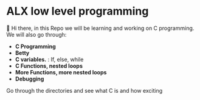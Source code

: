 # ALX low level programming
:wave: Hi there, in this Repo we will be learning and working on C programming.
We will also go through:
- **C Programming**
- **Betty**
- **C variables.** : If, else, while
- **C Functions, nested loops**
- **More Functions, more nested loops**
- **Debugging**

Go through the directories and see what C is and how exciting 
